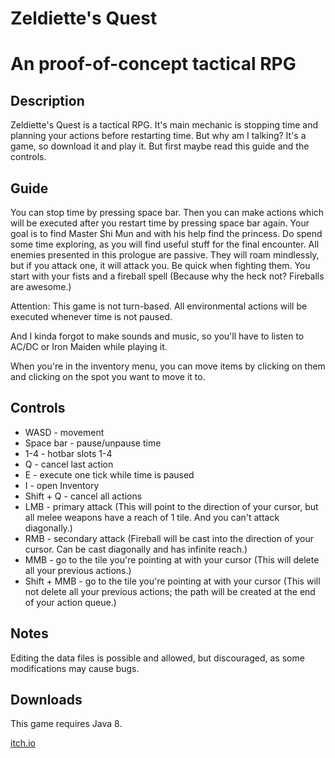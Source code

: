 # Zeldiette's Quest

An proof-of-concept tactical RPG 
=================

## Description

Zeldiette's Quest is a tactical RPG. It's main mechanic is stopping time and
planning your actions before restarting time. But why am I talking? It's a
game, so download it and play it. But first maybe read this guide and the
controls.

## Guide

You can stop time by pressing space bar. Then you can make actions which will
be executed after you restart time by pressing space bar again. Your goal is to
find Master Shi Mun and with his help find the princess. Do spend some time
exploring, as you will find useful stuff for the final encounter. All enemies
presented in this prologue are passive. They will roam mindlessly, but if you
attack one, it will attack you. Be quick when fighting them. You start with
your fists and a fireball spell (Because why the heck not? Fireballs are
awesome.) 

Attention: This game is not turn-based. All environmental actions will be
executed whenever time is not paused. 

And I kinda forgot to make sounds and music, so you'll have to listen to AC/DC
or Iron Maiden while playing it.

When you're in the inventory menu, you can move items by clicking on them and
clicking on the spot you want to move it to.

## Controls

- WASD - movement
- Space bar - pause/unpause time
- 1-4 - hotbar slots 1-4
- Q - cancel last action
- E - execute one tick while time is paused
- I - open Inventory
- Shift + Q - cancel all actions
- LMB - primary attack (This will point to the direction of your cursor, but all melee weapons have a reach of 1 tile. And you can't attack diagonally.)
- RMB - secondary attack (Fireball will be cast into the direction of your cursor. Can be cast diagonally and has infinite reach.)
- MMB - go to the tile you're pointing at with your cursor (This will delete all your previous actions.)
- Shift + MMB - go to the tile you're pointing at with your cursor (This will not delete all your previous actions; the path will be created at the end of your action queue.)

## Notes

Editing the data files is possible and allowed, but discouraged, as some modifications may cause bugs.

## Downloads
This game requires Java 8.

[itch.io](https://pi-pi3.itch.io/linkolns-quest)
